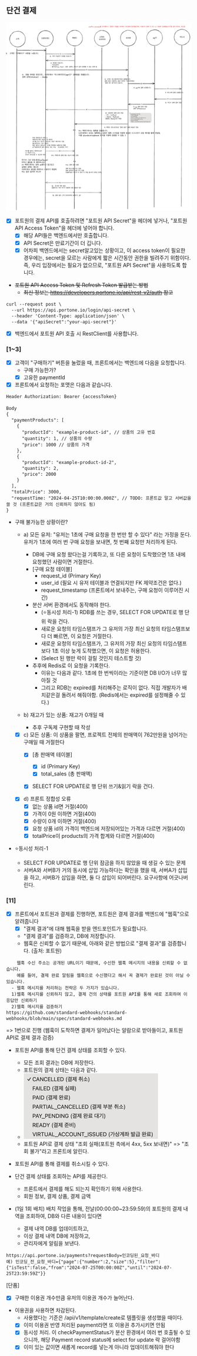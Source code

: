 ## 단건 결제

![img.png](SinglePaymentV2.png)
- [X] 포트원의 결제 API를 호출하려면 "포트원 API Secret"을 헤더에 넣거나, "포트원 API Access Token"을 헤더에 넣어야 합니다.
  - [X] 해당 API들은 백엔드에서만 호출합니다.
  - [X] API Secret은 만료기간이 더 깁니다. 
  - [X] 어차피 백엔드에서는 secret알고있는 상황이고, 이 access token이 필요한 경우에는, secret을 모르는 사람에게 짧은 시간동안 권한을 빌려주기 위함이다. 
   즉, 우리 입장에서는 필요가 없으므로, "포트원 API Secret"을 사용하도록 합니다.

- ~~포트원 API Access Token 및 Refresh Token 발급받는 방법~~ 
  - ~~최신 정보는 https://developers.portone.io/api/rest-v2/auth 참고~~
~~~
curl --request post \
  --url https://api.portone.io/login/api-secret \
  --header 'Content-Type: application/json' \
  --data '{"apiSecret":"your-api-secret"}'
~~~

- [X] 백엔드에서 포트원 API 호출 시 RestClient를 사용합니다.

### [1~3]
- [X] 고객이 "구매하기" 버튼을 눌렀을 때, 프론트에서는 백엔드에 다음을 요청합니다.
  - 구매 가능한가?
  - [X] 고유한 paymentId 
- [X] 프론트에서 요청하는 포맷은 다음과 같습니다.
~~~
Header Authorization: Bearer {accessToken}

Body
{
  "paymentProducts": [
    {
      "productId": "example-product-id", // 상품의 고유 번호
      "quantity": 1, // 상품의 수량
      "price": 1000 // 상품의 가격
    },
    {
      "productId": "example-product-id-2",
      "quantity": 2,
      "price": 2000
    }
  ],
  "totalPrice": 3000,
  "requestTime: "2024-04-25T10:00:00.000Z", // TODO: 프론트값 말고 서버값을 쓸 것 (프론트값은 거의 신뢰하지 않아도 됨)
}
~~~

- 구매 불가능한 상황이란?
  - a) 모든 유저: "유저는 1초에 구매 요청을 한 번만 할 수 있다" 라는 가정을 둔다. 유저가 1초에 여러 번 구매 요청을 보내면, 첫 번째 요청만 처리하게 된다.
    - DB에 구매 요청 왔다는걸 기록하고, 또 다른 요청이 도착했으면 1초 내에 요청했던 사람이면 거절한다.
    - [구매 요청 테이블]
      - request_id (Primary Key)
      - user_id (필요 시 유저 테이블과 연결되지만 FK 제약조건은 없다.)
      - request_timestamp (프론트에서 보내주는, 구매 요청이 이루어진 시간)
    - 분산 서버 환경에서도 동작해야 한다.
      - (⭐️동시성 처리-1) RDB를 쓰는 경우, SELECT FOR UPDATE로 행 단위 락을 건다.
      - 새로운 요청의 타임스탬프가 그 유저의 가장 최신 요청의 타임스탬프보다 더 빠르면, 이 요청은 거절한다.
      - 새로운 요청의 타임스탬프가, 그 유저의 가장 최신 요청의 타임스탬프보다 1초 이상 늦게 도착했으면, 이 요청은 허용한다.
      - (Select 된 행만 락이 걸릴 것인지 테스트할 것)
    - 추후에 Redis로 이 요청을 기록한다.
      - 이유는 다음과 같다. 1초에 한 번씩이라는 기준이면 DB I/O가 너무 많아질 것
      - 그리고 RDB는 expired를 처리해주는 로직이 없다. 직접 개발자가 배치같은걸 돌려서 해줘야함. (Redis에서는 expired를 설정해줄 수 있다.)

  - b) 재고가 있는 상품: 재고가 0개일 때
    - 추후 구독제 구현할 때 작성

  - [X] c) 모든 상품: 이 상품을 팔면, 프로젝트 전체의 판매액이 762만원을 넘어가는 구매일 때 거절한다
    - [X] [총 판매액 테이블]
      - [X] id (Primary Key)
      - [X] total_sales (총 판매액)
    - [X] SELECT FOR UPDATE로 행 단위 쓰기&읽기 락을 건다.


  - [X] d) 프론트 정합성 오류
    - [X] 없는 상품 id면 거절(400)
    - [X] 가격이 0원 이하면 거절(400)
    - [X] 수량이 0개 이하면 거절(400)
    - [X] 요청 상품 id의 가격이 백엔드에 저장되어있는 가격과 다르면 거절(400)
    - [X] totalPrice이 products의 가격 합계와 다르면 거절(400)

- ⭐️동시성 처리-1
  - SELECT FOR UPDATE로 행 단위 잠금을 하지 않았을 때 생길 수 있는 문제
  - 서버A와 서버B가 거의 동시에 삽입 가능하다는 확인을 했을 때, 서버A가 삽입을 하고, 서버B가 삽입을 하면, 둘 다 삽입이 되어버린다. 요구사항에 어긋나버린다.


### [11]
- [X] 프론트에서 포트원과 결제를 진행하면, 포트원은 결제 결과를 백엔드에 "웹훅"으로 알려줍니다
  - [X] "결제 결과"에 대해 웹훅을 받을 엔드포인트가 필요합니다.
  - "결제 결과"를 검증하고, DB에 저장합니다.
  - 웹훅은 신뢰할 수 없기 때문에, 아래와 같은 방법으로 "결제 결과"를 검증합니다. (출처: 포트원)
~~~
    웹훅 수신 주소는 공개된 URL이기 때문에, 수신한 웹훅 메시지의 내용을 신뢰할 수 없습니다.
    예를 들어, 결제 완료 알림을 웹훅으로 수신했다고 해서 꼭 결제가 완료된 것이 아닐 수 있습니다.
  - 웹훅 메시지를 처리하는 전략은 두 가지가 있습니다. 
  1)웹훅 메시지를 신뢰하지 않고, 결제 건의 상태를 포트원 API를 통해 새로 조회하여 이 응답만 신뢰하기
  2)웹훅 메시지를 검증하기
https://github.com/standard-webhooks/standard-webhooks/blob/main/spec/standard-webhooks.md
~~~
=> 1번으로 진행 (웹훅이 도착하면 결제가 일어났다는 알람으로 받아들이고, 포트원 API로 결제 결과 검증)
- 포트원 API를 통해 단건 결제 상태를 조회할 수 있다.
  - 모든 조회 결과는 DB에 저장한다. 
  - 포트원의 결제 상태는 다음과 같다.
  - ![img_1.png](PortonePaymentStatus.png)
  - 포트원 API로 결제 상태 "조회 실패(포트원 측에서 4xx, 5xx 보내면)" => "조회 불가"라고 프론트에 알린다.  
- 포트원 API를 통해 결제를 취소시킬 수 있다.


- 단건 결제 상태를 조회하는 API를 제공한다.
  - 프론트에서 결제를 해도 되는지 확인하기 위해 사용한다.
  - 회원 정보, 결제 상품, 결제 금액

- (1일 1회 배치) 배치 작업을 통해, 전날(00:00:00~23:59:59)의 포트원의 결제 내역을 조회하여, DB와 다른 내용이 있다면 
  - 결제 내역 DB를 업데이트하고,
  - 이상 결제 내역 DB에 저장하고,
  - 관리자에게 알림을 보낸다.


~~~
https://api.portone.io/payments?requestBody=인코딩된_요청_바디
예) 인코딩_전_요청_바디={"page":{"number":2,"size":5},"filter":{"isTest":false,"from":"2024-07-25T00:00:00Z","until":"2024-07-25T23:59:59Z"}}
~~~

[단품]
- [X] 구매한 이용권 개수만큼 유저의 이용권 개수가 늘어난다.
- 이용권을 사용하면 차감된다.
  - 사용했다는 기준은 /api/v1/template/create로 템플릿을 생성했을 때이다.
  - [X] 이미 이용권 반영 처리된 payment라면 또 이용권 추가시키면 안됨
  - [X] 동시성 처리. 이 checkPaymentStatus가 분산 환경에서 여러 번 호출될 수 있으니까, 해당 Payment record status에 select for update 락 걸어야함
  - [X] 이미 있는 값이면 새롭게 record를 넣는게 아니라 업데이트해줘야 한다